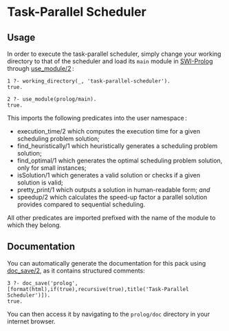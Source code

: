 # Task-Parallel Scheduler

## Usage

In order to execute the task-parallel scheduler, simply change your working directory
to that of the scheduler and load its `main` module in [SWI-Prolog](http://www.swi-prolog.org) through [use_module/2](http://www.swi-prolog.org/pldoc/man?predicate=use_module/2)&thinsp;:

```
1 ?- working_directory(_, 'task-parallel-scheduler').
true.

2 ?- use_module(prolog/main).
true.
```

This imports the following predicates into the user namespace&thinsp;:

- execution_time/2 which computes the execution time for a given scheduling problem solution;
- find_heuristically/1 which heuristically generates a scheduling problem solution;
- find_optimal/1 which generates the optimal scheduling problem solution, only for small instances;
- isSolution/1 which generates a valid solution or checks if a given solution is valid;
- pretty_print/1 which outputs a solution in human-readable form; *and*
- speedup/2 which calculates the speed-up factor a parallel solution provides compared to sequential scheduling.

All other predicates are imported prefixed with the name of the module to which they belong.

## Documentation

You can automatically generate the documentation for this pack using [doc_save/2](http://www.swi-prolog.org/pldoc/doc_for?object=pldoc_files:doc_save/2), as it contains structured comments:

```
3 ?- doc_save('prolog', [format(html),if(true),recursive(true),title('Task-Parallel Scheduler')]).
true.
```

You can then access it by navigating to the `prolog/doc` directory in your internet browser.
